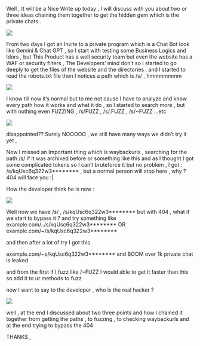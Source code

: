 Well , It will be a Nice Write up today , I will discuss with you about two or three ideas chaining them together to get the hidden gem which is the private chats .

![](https://miro.medium.com/v2/resize:fit:283/1*QV3r5FqZuliOHfMnJ54-6g.png)

From two days I got an Invite to a private program which is a Chat Bot look like Gemini & Chat GPT , so I start with testing some Business Logics and Idors , but This Product has a well security team but even the website has a WAF or security filters , The Developers’ mind don’t so I started to go deeply to get the files of the website and the directories , and I started to read the robots.txt file then I notices a path which is /s/ , hmmmmmmm

![](https://miro.medium.com/v2/resize:fit:480/1*GWjpRiJW4CnFyAF24PLAng.gif)

I know till now it’s normal but to me not cause I have to analyze and know every path how it works and what it do , so I started to search more , but with nothing even FUZZING , /s/FUZZ , /s/.FUZZ , /s/~FUZZ …etc

![](https://miro.medium.com/v2/resize:fit:250/1*zuuOUQnBPRlEdnt8oDhF8w.gif)

disappointed?? Surely NOOOOO , we still have many ways we didn’t try it yet ,

Now I missed an Important thing which is waybackurls , searching for the path /s/ if it was archived before or something like this and as I thought I got some complicated tokens so I can’t bruteforce it but no problem , I got : /s/kqUsc6q322w3******** , but a normal person will stop here , why ? 404 will face you :|

How the developer think he is now :

![](https://miro.medium.com/v2/resize:fit:640/1*M1fxgya5t3MBDoTwLV2bEw.gif)

Well now we have /s/ , /s/kqUsc6q322w3******** but with 404 , what if we start to bypass it ? and try something like example.com/../s/kqUsc6q322w3******** OR example.com/~/s/kqUsc6q322w3********

and then after a lot of try I got this

example.com/~s/kqUsc6q322w3******** and BOOM over 1k private chat is leaked

and from the first if I fuzz like /~FUZZ I would able to get it faster than this so add it to ur methods to fuzz

now I want to say to the developer , who is the real hacker ?

![](https://miro.medium.com/v2/resize:fit:320/1*FE_pKkhR4A9T-0BPtILQSA.gif)

well , at the end I discussed about two three points and how I chained it together from getting the paths , to fuzzing , to checking waybackurls and at the end trying to bypass the 404

THANKS ,

